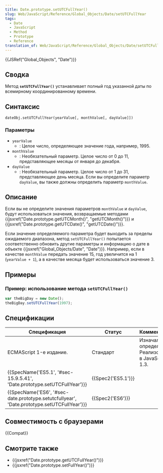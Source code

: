 ```yaml
---
title: Date.prototype.setUTCFullYear()
slug: Web/JavaScript/Reference/Global_Objects/Date/setUTCFullYear
tags:
  - Date
  - JavaScript
  - Method
  - Prototype
  - Reference
translation_of: Web/JavaScript/Reference/Global_Objects/Date/setUTCFullYear
---
```


{{JSRef("Global_Objects", "Date")}}

## Сводка

Метод **`setUTCFullYear()`** устанавливает полный год указанной даты по всемирному координированному времени.

## Синтаксис

```
dateObj.setUTCFullYear(yearValue[, monthValue[, dayValue]])
```

### Параметры

- `yearValue`
  - : Целое число, определяющее значение года, например, 1995.
- `monthValue`
  - : Необязательный параметр. Целое число от 0 до 11, представляющее месяцы от января до декабря.
- `dayValue`
  - : Необязательный параметр. Целое число от 1 до 31, представляющее день месяца. Если вы определите параметр `dayValue`, вы также должны определить параметр `monthValue`.

## Описание

Если вы не определите значения параметров `monthValue` и `dayValue`, будут использоваться значения, возвращаемые методами {{jsxref("Date.prototype.getUTCMonth()", "getUTCMonth()")}} и {{jsxref("Date.prototype.getUTCDate()", "getUTCDate()")}}.

Если значение определяемого параметра будет выходить за пределы ожидаемого диапазона, метод `setUTCFullYear()` попытается соответственно обновить другие параметры и информацию о дате в объекте {{jsxref("Global_Objects/Date", "Date")}}. Например, если в качестве `monthValue` передать значение 15, год увеличится на 1 (`yearValue + 1`), а в качестве месяца будет использоваться значение 3.

## Примеры

### Пример: использование метода `setUTCFullYear()`

```js
var theBigDay = new Date();
theBigDay.setUTCFullYear(1997);
```

## Спецификации

| Спецификация                                                                               | Статус             | Комментарии                                            |
| ------------------------------------------------------------------------------------------ | ------------------ | ------------------------------------------------------ |
| ECMAScript 1-е издание.                                                                    | Стандарт           | Изначальное определение. Реализована в JavaScript 1.3. |
| {{SpecName('ES5.1', '#sec-15.9.5.41', 'Date.prototype.setUTCFullYear')}}                   | {{Spec2('ES5.1')}} |                                                        |
| {{SpecName('ES6', '#sec-date.prototype.setutcfullyear', 'Date.prototype.setUTCFullYear')}} | {{Spec2('ES6')}}   |                                                        |

## Совместимость с браузерами

{{Compat}}

## Смотрите также

- {{jsxref("Date.prototype.getUTCFullYear()")}}
- {{jsxref("Date.prototype.setFullYear()")}}
